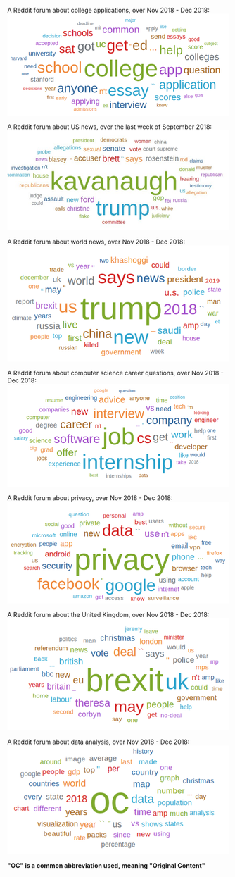 A Reddit forum about college applications, over Nov 2018 - Dec 2018:
![Word cloud from a Reddit forum about college applications, over Nov 2018 - Dec 2018](visuals/collegeNovDec2018.png)

A Reddit forum about US news, over the last week of September 2018:
![Word cloud from a Reddit forum about US news, over the last week of Sept 2018](visuals/politicsNovDec2018.jpg)

A Reddit forum about world news, over Nov 2018 - Dec 2018:
![Word cloud from /r/worldnews, over Nov 2018 - Dec 2018](visuals/worldnewsNovDec2018.png)

A Reddit forum about computer science career questions, over Nov 2018 - Dec 2018:
![Word cloud from /r/cscareerquestions, over Nov 2018 - Dec 2018](visuals/cscareerquestionsNovDec2018.png)

A Reddit forum about privacy, over Nov 2018 - Dec 2018:
![World cloud from /r/privacy, over Nov 2018 - Dec 2018](visuals/privacyNovDec2018.png)

A Reddit forum about the United Kingdom, over Nov 2018 - Dec 2018:
![World cloud from /r/unitedkingdom,  over Nov 2018 - Dec 2018](visuals/unitedkingdomNovDec2018.png)

A Reddit forum about data analysis, over Nov 2018 - Dec 2018:
![World clouds from /r/dataisbeautiful, over Nov 2018 - Dec 2018](visuals/dataisbeautifulNovDec2018.png)

**"OC" is a common abbreviation used, meaning "Original Content"**
